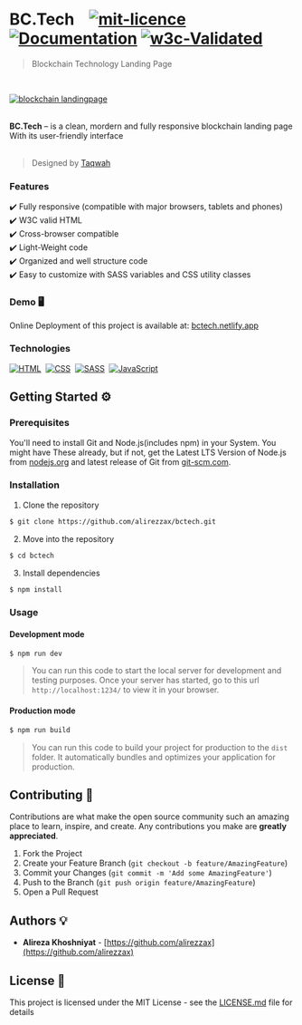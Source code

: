 # BC.Tech &nbsp;&nbsp; <a href="/"><img alt="mit-licence" src="https://img.shields.io/badge/license-MIT-blue" /></a>&nbsp;<a href="/" target="_blank"><img alt="Documentation" src="https://img.shields.io/badge/documentation-yes-00b484.svg" /></a>&nbsp;<a href="/"><img alt="w3c-Validated" src="https://img.shields.io/w3c-validation/html?color=00b484&targetUrl=http%3A%2F%2Fbctech.netlify.app" /></a>

> Blockchain Technology Landing Page
<br />

<p align="center">
  
[<img alt="blockchain landingpage" src="https://user-images.githubusercontent.com/99601503/182960111-6e43f825-df71-42d7-832f-2198190f41a6.png" />](https://bctech.netlify.app)
</p>
<br />
<b>BC.Tech</b> – is a clean, mordern and fully responsive blockchain landing page With its user-friendly interface
<br />
<br />

> Designed by [Taqwah](https://taqwah.digital) 

### Features
✔️ Fully responsive (compatible with major browsers, tablets and phones)
<br />
✔️ W3C valid HTML
<br />
✔️ Cross-browser compatible
<br />
✔️ Light-Weight code
<br />
✔️ Organized and well structure code
<br />
✔️ Easy to customize with SASS variables and CSS utility classes
<br />


### Demo 🖥️
Online Deployment of this project is available at: [bctech.netlify.app](https://bctech.netlify.app)

### Technologies

[![HTML](https://user-images.githubusercontent.com/99601503/183393181-a57682c8-fe86-4ca1-b5e7-15d12089f5c9.png)](https://developer.mozilla.org/en-US/docs/Web/HTML)&nbsp;
[![CSS](https://user-images.githubusercontent.com/99601503/183393195-e6ec478a-ba67-40bb-b9ff-b7550293c1cd.png)](https://developer.mozilla.org/en-US/docs/Web/CSS)&nbsp;
[![SASS](https://user-images.githubusercontent.com/99601503/183393251-0e35221c-3483-4176-85aa-4132fb226b21.png)](https://sass-lang.com)&nbsp;
[![JavaScript](https://user-images.githubusercontent.com/99601503/183393237-0e408212-0198-4132-a286-a874dca22501.png)](https://developer.mozilla.org/en-US/docs/Web/JavaScript)&nbsp;
<br />

## Getting Started ⚙️

### Prerequisites
You'll need to install Git and Node.js(includes npm) in your System. You might have These already, but if not, get the Latest LTS Version of Node.js from [nodejs.org](https://nodejs.org) and latest release of Git from [git-scm.com](https://git-scm.com).

### Installation

1. Clone the repository
```bash
$ git clone https://github.com/alirezzax/bctech.git
```
2. Move into the repository
```bash
$ cd bctech
```

3. Install dependencies
```bash
$ npm install
```

### Usage
<h4>Development mode</h4>

```bash
$ npm run dev
```
> You can run this code to start the local server for development and testing purposes. Once your server has started, go to this url `http://localhost:1234/` to view it in your browser.


<h4>Production mode</h4>

```bash
$ npm run build
```
>  You can run this code to build your project for production to the `dist` folder. It automatically bundles and optimizes your application for production.

## Contributing 📌

Contributions are what make the open source community such an amazing place to learn, inspire, and create. Any contributions you make are **greatly appreciated**.

1. Fork the Project
2. Create your Feature Branch (`git checkout -b feature/AmazingFeature`)
3. Commit your Changes (`git commit -m 'Add some AmazingFeature'`)
4. Push to the Branch (`git push origin feature/AmazingFeature`)
5. Open a Pull Request

## Authors 💡

- **Alireza Khoshniyat** - [https://github.com/alirezzax](https://github.com/alirezzax)


## License 📜

This project is licensed under the MIT License - see the [LICENSE.md](LICENSE.md) file for details







